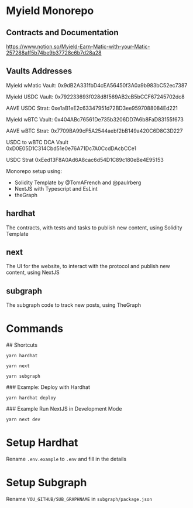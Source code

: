 # Myield Monorepo

## Contracts and Documentation
https://www.notion.so/Myield-Earn-Matic-with-your-Matic-257288aff5b74be9b37728c6b7d28a28

## Vaults Addresses

Myield wMatic Vault:
0x9dB2A331fbD4cEA56450f3A0a9b983bC52ec7387

Myield USDC Vault:
0x792233693f028d8f569AB2cB5bCCF67245702dc8

AAVE USDC Strat:
0xe1aB1eE2c63347951d72BD3ee9597088084Ed221

Myield wBTC Vault:
0x404ABc76561De735b3206DD7A6b8FaD83155f673

AAVE wBTC Strat:
0x7709BA99cF5A2544aebf2bB149a420C6D8C3D227

USDC to wBTC DCA Vault
0xD0E05D1C314Cbd51e0e76A71Dc7A0CcdDAcbCCe1

USDC Strat
0xEed13F8A0Ad6A8cac6d54D1C89c180eBe4E95153


Monorepo setup using:
- Solidity Template by @TomAFrench and @paulrberg
- NextJS with Typescript and EsLint
- theGraph


## hardhat
The contracts, with tests and tasks to publish new content, using Solidity Template

## next
The UI for the website, to interact with the protocol and publish new content, using NextJS

## subgraph
The subgraph code to track new posts, using TheGraph

# Commands

## Shortcuts
```
yarn hardhat
```
```
yarn next
```
```
yarn subgraph
```

### Example: Deploy with Hardhat
```
yarn hardhat deploy
```

### Example Run NextJS in Development Mode
```
yarn next dev
```

# Setup Hardhat

Rename `.env.example` to `.env` and fill in the details

# Setup Subgraph

Rename `YOU_GITHUB/SUB_GRAPHNAME` in `subgraph/package.json`
